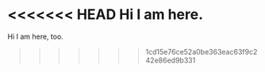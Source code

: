 <<<<<<< HEAD
Hi I am here.
=======
Hi I am here, too.
>>>>>>> 1cd15e76ce52a0be363eac63f9c242e86ed9b331


